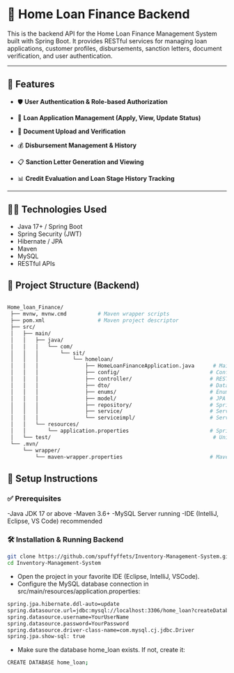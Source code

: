 # 🏦 Home Loan Finance Backend
This is the backend API for the Home Loan Finance Management System built with Spring Boot. It provides RESTful services for managing loan applications, customer profiles, disbursements, sanction letters, document verification, and user authentication.

---

## 🚀 Features
- 🛡️ **User Authentication & Role-based Authorization**

- 🏦 **Loan Application Management (Apply, View, Update Status)**

- 📄 **Document Upload and Verification**

- 💰 **Disbursement Management & History**

- 📋 **Sanction Letter Generation and Viewing**

- 📊 **Credit Evaluation and Loan Stage History Tracking**

---

## 🧑‍💻 Technologies Used
- Java 17+ / Spring Boot
- Spring Security (JWT)
- Hibernate / JPA
- Maven
- MySQL
- RESTful APIs

## 📂 Project Structure (Backend)

```bash

Home_loan_Finance/
 ├── mvnw, mvnw.cmd          # Maven wrapper scripts
 ├── pom.xml                 # Maven project descriptor
 ├── src/
 │   ├── main/
 │   │   ├── java/
 │   │   │   └── com/
 │   │   │       └── sit/
 │   │   │           └── homeloan/
 │   │   │               ├── HomeLoanFinanceApplication.java      # Main Spring Boot app
 │   │   │               ├── config/                             # Configuration classes (e.g., WebConfig)
 │   │   │               ├── controller/                         # REST controllers
 │   │   │               ├── dto/                                # Data Transfer Objects
 │   │   │               ├── enums/                              # Enum definitions (roles, statuses, document types)
 │   │   │               ├── model/                              # JPA Entity classes (User, LoanApplication, Disbursement, etc.)
 │   │   │               ├── repository/                         # Spring Data JPA repositories
 │   │   │               ├── service/                            # Service interfaces
 │   │   │               └── serviceimpl/                        # Service implementations
 │   │   └── resources/
 │   │       └── application.properties                          # Spring Boot configuration
 │   └── test/                                                    # Unit & integration tests
 └── .mvn/
     └── wrapper/
         └── maven-wrapper.properties                            # Maven wrapper config

```
## 🔧 Setup Instructions

### ✅ Prerequisites

-Java JDK 17 or above
-Maven 3.6+
-MySQL Server running
-IDE (IntelliJ, Eclipse, VS Code) recommended

### 🛠️ Installation & Running Backend

```bash
git clone https://github.com/spuffyffets/Inventory-Management-System.git
cd Inventory-Management-System
```

- Open the project in your favorite IDE (Eclipse, IntelliJ, VSCode).
- Configure the MySQL database connection in src/main/resources/application.properties:
```bash
spring.jpa.hibernate.ddl-auto=update
spring.datasource.url=jdbc:mysql://localhost:3306/home_loan?createDatabaseIfNotExist=true
spring.datasource.username=YourUserName
spring.datasource.password=YourPassword
spring.datasource.driver-class-name=com.mysql.cj.jdbc.Driver
spring.jpa.show-sql: true
```
- Make sure the database home_loan exists. If not, create it:
```bash
CREATE DATABASE home_loan;
```

























